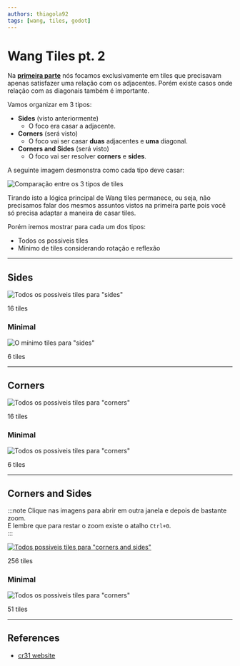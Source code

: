 ```yaml
---
authors: thiagola92
tags: [wang, tiles, godot]
---
```


# Wang Tiles pt. 2

Na [**primeira parte**](../2023-09-19-wang-tiles/index.md) nós focamos exclusivamente em tiles que precisavam apenas satisfazer uma relação com os adjacentes. Porém existe casos onde relação com as diagonais também é importante.  

Vamos organizar em 3 tipos:
- **Sides** (visto anteriormente)
    - O foco era casar a adjacente.
- **Corners** (será visto)
    - O foco vai ser casar **duas** adjacentes e **uma** diagonal.
- **Corners and Sides** (será visto)
    - O foco vai ser resolver **corners** e **sides**.

A seguinte imagem desmonstra como cada tipo deve casar:  

![Comparação entre os 3 tipos de tiles](./matching.svg)  

Tirando isto a lógica principal de Wang tiles permanece, ou seja, não precisamos falar dos mesmos assuntos vistos na primeira parte pois você só precisa adaptar a maneira de casar tiles.  

Porém iremos mostrar para cada um dos tipos:
- Todos os possiveis tiles
- Mínimo de tiles considerando rotação e reflexão

-----------------------------------

## Sides

![Todos os possiveis tiles para "sides"](./sides.svg)  

16 tiles  

### Minimal  

![O mínimo tiles para "sides"](./sides_minimalist.svg)  

6 tiles  

-----------------------------------

## Corners

![Todos os possiveis tiles para "corners"](./corners.svg)  

16 tiles  

### Minimal  

![Todos os possiveis tiles para "corners"](./corners_minimalist.svg)  

6 tiles  

-----------------------------------

## Corners and Sides

:::note
Clique nas imagens para abrir em outra janela e depois de bastante zoom.  
E lembre que para restar o zoom existe o atalho `Ctrl+0`.  
:::

[![Todos possiveis tiles para "corners and sides"](./corners_sides.svg)](./corners_sides.svg)  

256 tiles  

### Minimal  

![Todos os possiveis tiles para "corners"](./corners_sides_minimalist.svg)  

51 tiles  

-----------------------------------

## References

- [cr31 website](http://www.cr31.co.uk/stagecast/wang/intro.html)  